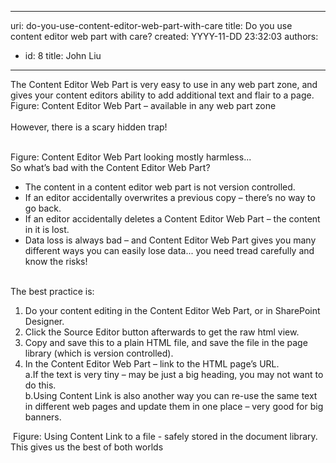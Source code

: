 

---
uri: do-you-use-content-editor-web-part-with-care
title: Do you use content editor web part with care?
created: YYYY-11-DD 23:32:03
authors:
  - id: 8
    title: John Liu
---




<span class='intro'> The Content Editor Web Part is very easy to use in any web part zone, and gives your content editors ability to add additional text and flair to a page.<br>
<img src="/PublishingImages/ContentEditorWebPart_Small.jpg" class="ms-rteCustom-ImageArea" alt="" /><span class="ms-rteCustom-FigureNormal">Figure&#58; Content Editor Web Part – available in any web part zone<br>
</span><br>
However, there is a scary hidden trap!
 </span>


  <br>
<img src="/PublishingImages/ContentEditorWebPart02_Small.jpg" class="ms-rteCustom-ImageArea" alt="" /><font class="ms-rteCustom-FigureNormal">Figure&#58; Content Editor Web Part looking mostly harmless... &#160; </font><br>
So what’s bad with the Content Editor Web Part?<br>
<ul>
    <li>The content in a content editor web part is not version controlled. </li>
    <li>If an editor accidentally overwrites a previous copy – there’s no way to go back. </li>
    <li>If an editor accidentally deletes a Content Editor Web Part – the content in it is lost. </li>
    <li>Data loss is always bad – and Content Editor Web Part gives you many different ways you can easily lose data... you need tread carefully and know the risks! </li>
</ul>
<br>
The best practice is&#58; <br>
<ol>
    <li>Do your content editing in the Content Editor Web Part, or in SharePoint Designer.</li>
    <li>Click the Source Editor button afterwards to get the&#160;raw html view. </li>
    <li>Copy and save this to a plain HTML file, and save the file in the page library (which is version controlled). </li>
    <li>In the Content Editor Web Part – link to the HTML page’s URL.<br>
    a.If the text is very tiny – may be just a big heading, you may not want to do this.<br>
    b.Using Content Link is also another way you can re-use the same text in different web pages and update them in one place – very good for big banners. </li>
</ol>
<img src="/PublishingImages/ContentEditorWebPart03_Small.jpg" class="ms-rteCustom-ImageArea" alt="" /> <font class="ms-rteCustom-FigureNormal">Figure&#58; Using Content Link to a file - safely stored in the document library. This gives us the best of both worlds </font>



